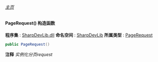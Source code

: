 ###### [主页](./Index.md "主页")
#### PageRequest() 构造函数
**程序集** : [SharpDevLib.dll](./SharpDevLib.assembly.md "SharpDevLib.dll")
**命名空间** : [SharpDevLib](./SharpDevLib.namespace.md "SharpDevLib")
**所属类型** : [PageRequest](./SharpDevLib.PageRequest.md "PageRequest")
``` csharp
public PageRequest()
```
**注释**
*实例化分页request*

